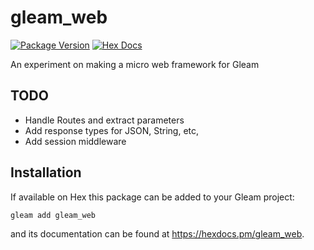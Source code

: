 # gleam_web

[![Package Version](https://img.shields.io/hexpm/v/gleam_web)](https://hex.pm/packages/gleam_web)
[![Hex Docs](https://img.shields.io/badge/hex-docs-ffaff3)](https://hexdocs.pm/gleam_web/)

An experiment on making a micro web framework for Gleam

## TODO

- Handle Routes and extract parameters
- Add response types for JSON, String, etc,
- Add session middleware

## Installation

If available on Hex this package can be added to your Gleam project:

```sh
gleam add gleam_web
```

and its documentation can be found at <https://hexdocs.pm/gleam_web>.
